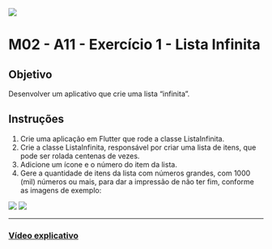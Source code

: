 ﻿![](https://i.imgur.com/xG74tOh.png)

# M02 - A11 - Exercício 1 - Lista Infinita

## Objetivo

Desenvolver um aplicativo que crie uma lista “infinita”.

## Instruções

1. Crie uma aplicação em Flutter que rode a classe ListaInfinita.
2. Crie a classe ListaInfinita, responsável por criar uma lista de itens, que pode ser rolada centenas de vezes.
3. Adicione um ícone e o número do item da lista.
4. Gere a quantidade de itens da lista com números grandes, com 1000 (mil) números ou mais, para dar a impressão de não ter fim, conforme as imagens de exemplo:

![](https://i.imgur.com/rCaCU2H.png)
![](https://i.imgur.com/ZFnOYfF.png)

---

### [Vídeo explicativo](https://drive.google.com/file/d/1ukycybLBlSS82-4VOK4692eaCl4ccY2l/view?usp=sharing)
